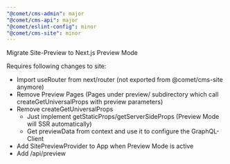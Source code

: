 ```yaml
---
"@comet/cms-admin": major
"@comet/cms-api": major
"@comet/eslint-config": minor
"@comet/cms-site": minor
---
```


Migrate Site-Preview to Next.js Preview Mode

Requires following changes to site:

-   Import useRouter from next/router (not exported from @comet/cms-site anymore)
-   Remove Preview Pages (Pages under preview/ subdirectory which call createGetUniversalProps with preview parameters)
-   Remove createGetUniversalProps
    -   Just implement getStaticProps/getServerSideProps (Preview Mode will SSR automatically)
    -   Get previewData from context and use it to configure the GraphQL-Client
-   Add SitePreviewProvider to App when Preview Mode is active
-   Add /api/preview
